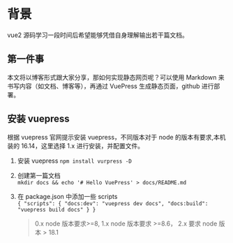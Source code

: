 # 背景
vue2 源码学习一段时间后希望能够凭借自身理解输出若干篇文档。

## 第一件事
本文将以博客形式跟大家分享，那如何实现静态网页呢？可以使用 Markdown 来书写内容（如文档、博客等），再通过 VuePress 生成静态页面，github 进行部署。

## 安装 vuepress
根据 vuepress 官网提示安装 vuepress，不同版本对于 node 的版本有要求,本机装的 16.14，这里选择 1.x 进行安装，并配置文件。

1. 安装 vuepress 
    `npm install vurpress -D`
2. 创建第一篇文档  
   `mkdir docs && echo '# Hello VuePress' > docs/README.md`
3. 在 package.json 中添加一些 scripts  
   ` {
      "scripts": {
        "docs:dev": "vuepress dev docs",
        "docs:build": "vuepress build docs"
      }
    }
  `

   > 0.x node 版本要求>=8, 1.x node 版本要求 >=8.6， 2.x 要求 node 版本 > 18.1